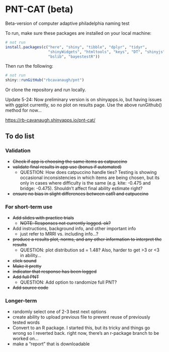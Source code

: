 PNT-CAT (beta)
================

<!-- README.md is generated from README.Rmd. Please edit that file -->
<!-- # PNT-CAT (beta) -->
<!-- badges: start -->
<!-- badges: end -->

Beta-version of computer adaptive philadelphia naming test

To run, make sure these packages are installed on your local machine:

``` r
# not run
install.packages(c("here", "shiny", "tibble", "dplyr", "tidyr",
                   "shinyWidgets", "htmltools", "keys", "DT", "shinyjs", "catR",
                   "bslib", "bayestestR"))
```

Then run the following:

``` r
# not run
shiny::runGitHub("rbcavanaugh/pnt")
```

Or clone the repository and run locally.

Update 5-24: Now preliminary version is on shinyapps.io, but having
issues with ggplot currently, so no plot on results page. Use the above
runGithub() method for now…

<https://rb-cavanaugh.shinyapps.io/pnt-cat/>

## To do list

### Validation

-   ~~Check if app is choosing the same items as catpuccino~~
-   ~~validate final results in app use (bonus if automated)~~
    -   QUESTION: How does catpuccino handle ties? Testing is showing
        occasional inconsistencies in which items are being chosen, but
        its only in cases where difficulty is the same (e.g. kite:
        -0.475 and bridge: -0.475). Shouldn’t affect final ability
        estimate right?
-   ~~ensure no bias in slight differences between catR and catpuccino~~

### For short-term use

-   ~~Add slides with practice trials~~
    -   ~~NOTE: Responses not currently logged. ok?~~
-   Add instructions, background info, and other important info
    -   just refer to MRRI vs. including info…?
-   ~~produce a results plot, norms, and any other information to
    interpret the results~~
    -   QUESTION: plot distribution sd = 1.48? Also, harder to get &gt;3
        or &lt;3 in ability…
-   ~~click sound~~
-   ~~Make it pretty~~
-   ~~indicator that response has been logged~~
-   ~~Add full PNT~~
    -   QUESTION: Add option to randomize full PNT?
-   ~~Add source code~~

### Longer-term

-   randomly select one of 2-3 best next options
-   create ability to upload previous file to prevent reuse of
    previously tested words
-   Convert to an R package. I started this, but its tricky and things
    go wrong so I reverted back. right now, there’s an r-package branch
    to be worked on…
-   make a “report” that is downloadable
